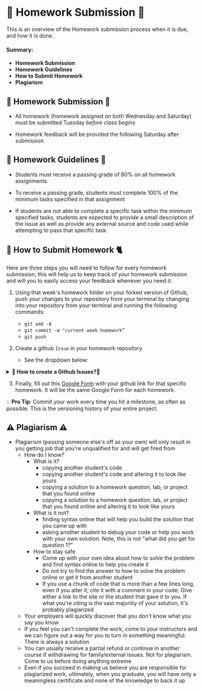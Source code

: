 # 📝 Homework Submission 📝


This is an overview of the Homework submission process when it is due, and how it is done. 

#### Summary: 

- **Homework Submission**
- **Homework Guidelines**
- **How to Submit Homework** 
- **Plagiarism**


## 📅 Homework Submission 📅

* All homework (homework assigned on both Wednesday and Saturday) must be submitted Tuesday *before class begins*

* Homework feedback will be provided the following Saturday after submission


## 👻 Homework Guidelines 👻

* Students must receive a passing grade of 80% on all homework assignments.
  
* To receive a passing grade, students must complete 100% of the minimum tasks specified in that assignment
  
* If students are not able to complete a specific task within the minimum specified tasks, students are expected to provide a small description of the issue as well as provide any external source and code used while attempting to pass that specific task. 

## 🐩 How to Submit Homework  🐈 

Here are three steps you will need to follow for every homework submission, this will help us to keep track of your homework submission and will you to easily access your feedback whenever you need it.


1.  Using that week's homework folder on your forked version of Github, push your changes to your repository from your terminal by changing into your repository from your terminal and running the following commands:
  
    * `git add -A`
    * `git commit -m "current week homework”`
    * `git push`

2.  Create a github `Issue` in your homework repository 
    * See the dropdown below:

<details><summary><strong>🚨 How to create a Github Issues?🚨</strong></summary>

1. Click on the `Issues` tab
2. Click on the `New issue` button
3. Title: Add your FirstLastName followed by week and day of the homework
   * `Bruno-DaSilva_HomeworkW1D2`
4. Body: Add a simple description
Body sample:  ⬇️
```
**Description:** 

_Add a good description of the homework_

- how you feel about it? 
- What were the challenges you faced?
```

<img src="https://res.cloudinary.com/duprwuo4j/image/upload/v1602950946/SEI-REPO/githubissues_c80sss.png" atl="GitHub issues"/>


😆**More Information can be found here:**
[How to Create an issue or pull request in GitHub?](https://docs.github.com/en/free-pro-team@latest/desktop/contributing-and-collaborating-using-github-desktop/creating-an-issue-or-pull-request)

</details>


3. Finally, fill out this [Google Form](https://forms.gle/4NPb21sHPtbvKSYD6) with your github link for that specific homework. It will be the same Google Form for each homework.

💡 **Pro Tip**: Commit your work every time you hit a milestone, as often as possible. This is the versioning history of your entire project. 


## ⚠️ Plagiarism ⚠️

- Plagiarism (passing someone else's off as your own) will only result in you getting job that you're unqualified for and will get fired from
	- How do I know?
		- What is it?
			- copying another student's code
			- copying another student's code and altering it to look like yours
			- copying a solution to a homework question, lab, or project that you found online
			- copying a solution to a homework question, lab, or project that you found online and altering it to look like yours
		- What is it not?
			- finding syntax online that will help you build the solution that you came up with
			- asking another student to debug your code or help you work with your own solution.  Note, this is not "what did you get for question 1?"
		- How to stay safe
			- Come up with your own idea about how to solve the problem and find syntax online to help you create it
			- Do not try to find the answer to how to solve the problem online or get it from another student
			- If you use a chunk of code that is more than a few lines long, even if you alter it, cite it with a comment in your code.  Give either a link to the site or the student that gave it to you.  If what you're citing is the vast majoritiy of your solution, it's probably plagiarized
	- Your employers will quickly discover that you don't know what you say you know
	- If you feel you can't complete the work, come to your instructors and we can figure out a way for you to turn in something meaningful.  There is always a solution
	- You can usually receive a partial refund or continue in another course if withdrawing for family/external issues.  Not for plagiarism.  Come to us before doing anything extreme
	- Even if you succeed in making us believe you are responsible for plagiarized work, ultimately, when you graduate, you will have only a meaningless certificate and none of the knowledge to back it up